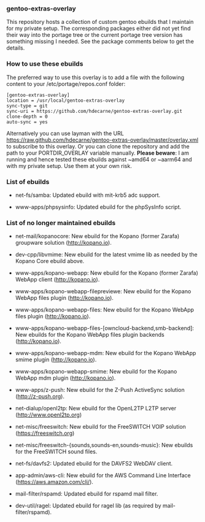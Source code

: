 ### gentoo-extras-overlay
This repository hosts a collection of custom gentoo ebuilds that I maintain for my private setup.
The corresponding packages either did not yet find their way into the portage tree or the current portage tree version has something missing I needed. See the package comments below to get the details.

### How to use these ebuilds
The preferred way to use this overlay is to add a file with the following content to your /etc/portage/repos.conf folder:

	[gentoo-extras-overlay]                 
	location = /usr/local/gentoo-extras-overlay           
	sync-type = git                         
	sync-uri = https://github.com/hdecarne/gentoo-extras-overlay.git                
	clone-depth = 0                         
	auto-sync = yes

Alternatively you can use layman with the URL https://raw.github.com/hdecarne/gentoo-extras-overlay/master/overlay.xml to subscribe to this overlay. Or 
you can clone the repository and add the path to your PORTDIR\_OVERLAY variable manually.
__Please beware__: I am running and hence tested these ebuilds against ~amd64 or ~aarm64 and with my private setup. Use them at your own risk.

### List of ebuilds

* net-fs/samba: Updated ebuild with mit-krb5 adc support.

* www-apps/phpsysinfo: Updated ebuild for the phpSysInfo script.

### List of no longer maintained ebuilds

* net-mail/kopanocore: New ebuild for the Kopano (former Zarafa) groupware solution (http://kopano.io).

* dev-cpp/libvmime: New ebuild for the latest vmime lib as needed by the Kopano Core ebuild above.

* www-apps/kopano-webapp: New ebuild for the Kopano (former Zarafa) WebApp client (http://kopano.io).

* www-apps/kopano-webapp-filepreviewe: New ebuild for the Kopano WebApp files plugin (http://kopano.io).

* www-apps/kopano-webapp-files: New ebuild for the Kopano WebApp files plugin (http://kopano.io).

* www-apps/kopano-webapp-files-[owncloud-backend,smb-backend]: New ebuilds for the Kopano WebApp files plugin backends (http://kopano.io).

* www-apps/kopano-webapp-mdm: New ebuild for the Kopano WebApp smime plugin (http://kopano.io).

* www-apps/kopano-webapp-smime: New ebuild for the Kopano WebApp mdm plugin (http://kopano.io).

* www-apps/z-push: New ebuild for the Z-Push ActiveSync solution (http://z-push.org).

* net-dialup/openl2tp: New ebuild for the OpenL2TP L2TP server (http://www.openl2tp.org)

* net-misc/freeswitch: New ebuild for the FreeSWITCH VOIP solution (https://freeswitch.org)

* net-misc/freeswitch-{sounds,sounds-en,sounds-music}: New ebuilds for the FreeSWITCH sound files.

* net-fs/davfs2: Updated ebuild for the DAVFS2 WebDAV client.

* app-admin/aws-cli: New ebuild for the AWS Command Line Interface (https://aws.amazon.com/cli/).

* mail-filter/rspamd: Updated ebuild for rspamd mail filter.

* dev-util/ragel: Updated ebuild for ragel lib (as required by mail-filter/rspamd).
